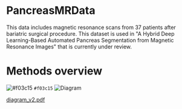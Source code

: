 # PancreasMRData
This data includes magnetic resonance scans from 37 patients after bariatric surgical procedure. This dataset is used in "A Hybrid Deep Learning-Based Automated Pancreas Segmentation from Magnetic Resonance Images" that is currently under review.

# Methods overview
![#f03c15](https://via.placeholder.com/15/f03c15/000000?text=+) `#f03c15`
![Diagram](https://user-images.githubusercontent.com/59294761/179079403-81672349-bdcd-41cc-b93f-d3fd798fdafa.png)

[diagram_v2.pdf](https://github.com/DomV1/PancreasMRData/files/9115204/diagram_v2.pdf)
